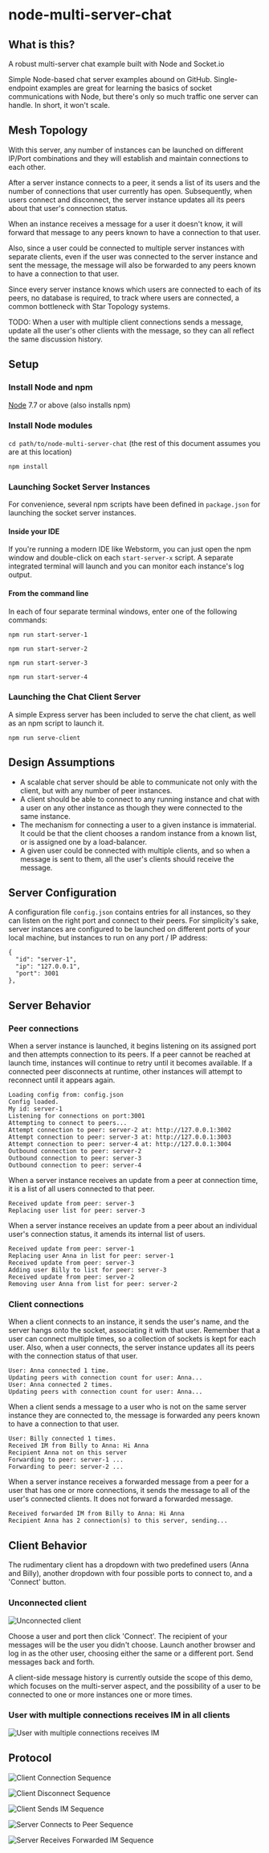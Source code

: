 # node-multi-server-chat

## What is this?
A robust multi-server chat example built with Node and Socket.io

Simple Node-based chat server examples abound on GitHub. Single-endpoint examples 
are great for learning the basics of socket communications with Node, 
but there's only so much traffic one server can handle. In short, it won't scale. 

## Mesh Topology
With this server, any number of instances can be launched on different IP/Port combinations
and they will establish and maintain connections to each other.

After a server instance connects to a peer, it sends a list of its users and the number of connections
that user currently has open. Subsequently, when users connect and disconnect, the server instance
updates all its peers about that user's connection status.

When an instance receives a message for a user it doesn't know, 
it will forward that message to any peers known to have a connection to that user.

Also, since a user could be connected to multiple server instances with separate clients, even if
the user was connected to the server instance and sent the message, the message will also be forwarded 
to any peers known to have a connection to that user.

Since every server instance knows which users are connected to each of its peers, no database is required,
to track where users are connected, a common bottleneck with Star Topology systems.

TODO: When a user with multiple client connections sends a message, update all the user's other clients
with the message, so they can all reflect the same discussion history.


## Setup

### Install Node and npm
[Node](https://nodejs.org/en/download/) 7.7 or above (also installs npm)

### Install Node modules
```cd path/to/node-multi-server-chat``` (the rest of this document assumes you are at this location)

```npm install```

### Launching Socket Server Instances
For convenience, several npm scripts have been defined in ```package.json``` for launching the socket server instances.

#### Inside your IDE
If you're running a modern IDE like Webstorm, you can just open the npm window and double-click on each ```start-server-x``` script. 
A separate integrated terminal will launch and you can monitor each instance's log output.

#### From the command line
In each of four separate terminal windows, enter one of the following commands: 

```npm run start-server-1```

```npm run start-server-2```

```npm run start-server-3```

```npm run start-server-4```

### Launching the Chat Client Server
A simple Express server has been included to serve the chat client, as well as an npm script to launch it.

```npm run serve-client```

## Design Assumptions
  * A scalable chat server should be able to communicate not only with the client, but with any number of peer instances. 
  * A client should be able to connect to any running instance and chat with a user on any other instance as though they were connected to the same instance.
  * The mechanism for connecting a user to a given instance is immaterial. It could be that the client chooses a random instance from a known list, or is assigned one by a load-balancer.
  * A given user could be connected with multiple clients, and so when a message is sent to them, all the user's clients should receive the message.
  
## Server Configuration
A configuration file ```config.json``` contains entries for all instances, so they can listen on the right port and connect to their peers.
For simplicity's sake, server instances are configured to be launched on different ports of your local machine, 
but instances to run on any port / IP address:

    {
      "id": "server-1",
      "ip": "127.0.0.1",
      "port": 3001
    },

## Server Behavior
### Peer connections

When a server instance is launched, it begins listening on its assigned port and then attempts connection to its peers.
If a peer cannot be reached at launch time, instances will continue to retry until it becomes available.
If a connected peer disconnects at runtime, other instances will attempt to reconnect until it appears again. 
  
  
    Loading config from: config.json
    Config loaded.
    My id: server-1
    Listening for connections on port:3001
    Attempting to connect to peers...
    Attempt connection to peer: server-2 at: http://127.0.0.1:3002
    Attempt connection to peer: server-3 at: http://127.0.0.1:3003
    Attempt connection to peer: server-4 at: http://127.0.0.1:3004
    Outbound connection to peer: server-2
    Outbound connection to peer: server-3
    Outbound connection to peer: server-4

When a server instance receives an update from a peer at connection time, it is a list of all users connected to
that peer.

    Received update from peer: server-3
    Replacing user list for peer: server-3

When a server instance receives an update from a peer about an individual user's connection status, it amends its
internal list of users.

    Received update from peer: server-1
    Replacing user Anna in list for peer: server-1
    Received update from peer: server-3
    Adding user Billy to list for peer: server-3
    Received update from peer: server-2
    Removing user Anna from list for peer: server-2

### Client connections
When a client connects to an instance, it sends the user's name, and the server hangs onto the socket, associating it with that user.
Remember that a user can connect multiple times, so a collection of sockets is kept for each user. Also, when a user connects, the 
server instance updates all its peers with the connection status of that user.

    User: Anna connected 1 time.
    Updating peers with connection count for user: Anna...
    User: Anna connected 2 times.
    Updating peers with connection count for user: Anna...

When a client sends a message to a user who is not on the same server instance they are connected to, the message is forwarded any peers known to have a connection to that user.

    User: Billy connected 1 times.
    Received IM from Billy to Anna: Hi Anna
    Recipient Anna not on this server
    Forwarding to peer: server-1 ...
    Forwarding to peer: server-2 ...

When a server instance receives a forwarded message from a peer for a user that has one or more connections, it sends the message
to all of the user's connected clients. It does not forward a forwarded message.

    Received forwarded IM from Billy to Anna: Hi Anna
    Recipient Anna has 2 connection(s) to this server, sending...


## Client Behavior
The rudimentary client has a dropdown with two predefined users (Anna and Billy), 
another dropdown with four possible ports to connect to, and a 'Connect' button.

### Unconnected client
![Unconnected client](img/client-not-connected.png "Unconnected client")

Choose a user and port then click 'Connect'. The recipient of your messages will be the user you didn't choose. 
Launch another browser and log in as the other user, choosing either the same or a different port. Send messages
back and forth. 

A client-side message history is currently outside the scope of this demo, which focuses on the multi-server aspect, 
and the possibility of a user to be connected to one or more instances one or more times. 

### User with multiple connections receives IM in all clients
![User with multiple connections receives IM](img/client-multiple-connections.png "User with multiple connections receives IM")

## Protocol
![Client Connection Sequence](img/sequence-client-connection.png "Client Connection Sequence")

![Client Disconnect Sequence](img/sequence-client-disconnect.png "Client Disconnect Sequence")

![Client Sends IM Sequence](img/sequence-client-sends-im.png "Client Sends IM Sequence")

![Server Connects to Peer Sequence](img/sequence-server-connects-to-peer.png "Server Connects to Peer Sequence")

![Server Receives Forwarded IM Sequence](img/sequence-server-receives-forward.png "Server Receives Forwarded IM Sequence")
